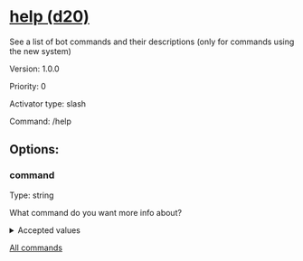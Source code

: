 # [help (d20)](/commands/d20/help.md)

See a list of bot commands and their descriptions (only for commands using the new system)

Version: 1.0.0

Priority: 0

Activator type: slash

Command: /help



## Options:

### command

Type: string

What command do you want more info about?

<details>

<summary>Accepted values</summary> 

- shop (sadie)
- 18? (krystal)
- absorb (krystal)
- arson (krystal)
- burn (krystal)
- cow-poopy (krystal)
- dumbass (krystal)
- eat (krystal)
- eat_1 (krystal)
- image-test (krystal)
- kill (krystal)
- princess (krystal)
- pfft (krystal)
- rebel (krystal)
- run (krystal)
- sleep_1 (krystal)
- sleep (krystal)
- spare (krystal)
- swim (krystal)
- tip (krystal)
- yeet (krystal)
- my-xp (d20)
- remove-cache (d20)
- help (d20)


</details>



[All commands](https://github.com/PrincessCyanMarine/TriviumComicsBots/blob/master/commands.md)